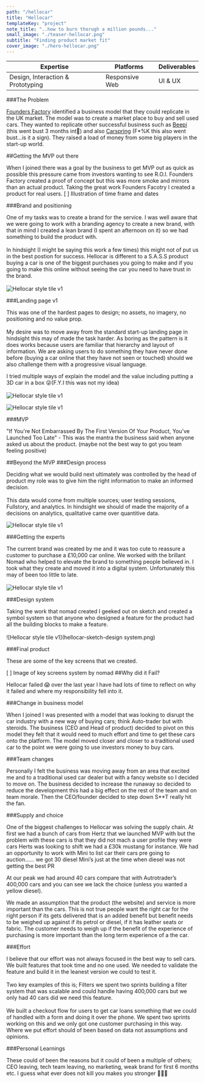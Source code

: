 ```yaml
---
path: "/hellocar"
title: "Hellocar"
templateKey: "project"
note_title: "..how to burn thorugh a million pounds..."
small_image: "./teaser-hellocar.png"
subtitle: "Finding product market fit"
cover_image: "./hero-hellocar.png"
---
```


| Expertise                         | Platforms      | Deliverables |
| --------------------------------- | -------------- | ------------ |
| Design, Interaction & Prototyping | Responsive Web | UI & UX      |

###The Problem

[Founders Factory](https://foundersfactory.com/) identified a business model that they could replicate in the UK market. The model was to create a market place to buy and sell used cars. They wanted to replicate other successful business such as [Beepi](https://techcrunch.com/2016/12/07/used-car-marketplace-beepi-shuts-down-outside-of-ca-merges-with-stealth-fair-com/) (this went bust 3 months int🤨) and also [Carspring](https://techcrunch.com/2017/10/10/rocket-carspring/) (F\*%K this also went bust…is it a sign). They raised a load of money from some big players in the start-up world.

##Getting the MVP out there

When I joined there was a goal by the business to get MVP out as quick as possible this pressure came from investors wanting to see R.O.I. Founders Factory created a proof of concept but this was more smoke and mirrors than an actual product. Taking the great work Founders Facotry I created a product for real users.
[ ] Illustration of time frame and dates

###Brand and positioning

One of my tasks was to create a brand for the service. I was well aware that we were going to work with a branding agency to create a new brand, with that in mind I created a lean brand (I spent an afternoon on it) so we had something to build the product with.
<br><br>
In hindsight (I might be saying this work a few times) this might not of put us in the best postion for success. Hellocar is different to a S.A.S.S product buying a car is one of the biggest purchases you going to make and if you going to make this online without seeing the car you need to have trust in the brand.
<br>
<br>
![Hellocar style tile v1](hellocar-style-tile-v1.png)

###Landing page v1

This was one of the hardest pages to design; no assets, no imagery, no positioning and no value prop.
<br><br>
My desire was to move away from the standard start-up landing page in hindsight this may of made the task harder. As boring as the pattern is it does works because users are familiar that hierarchy and layout of information. We are asking users to do something they have never done before (buying a car online that they have not seen or touched) should we also challenge them with a progressive visual language.

I tried multiple ways of explain the model and the value including putting a 3D car in a box 😜(F.Y.I this was not my idea)
<br>
<br>
![Hellocar style tile v1](hellocar-product-landing.png)

![Hellocar style tile v1](hellocar-landing-page.png)

###MVP

"If You're Not Embarrassed By The First Version Of Your Product, You’ve Launched Too Late" -
This was the mantra the business said when anyone asked us about the product. (maybe not the best way to got you team feeling positive)

##Beyond the MVP
###Design process

Deciding what we would build next ultimately was controlled by the head of product my role was to give him the right information to make an informed decision.
<br><br>
This data would come from multiple sources; user testing sessions, Fullstory, and analytics. In hindsight we should of made the majority of a decisions on analytics, qualitative came over quantitive data.

![Hellocar style tile v1](hellocar-design-process.png)

###Getting the experts

The current brand was created by me and it was too cute to reassure a customer to purchase a £10,000 car online. We worked with the brillant Nomad who helped to elevate the brand to something people believed in. I took what they create and moved it into a digital system. Unfortunately this may of been too little to late.
<br><br>
![Hellocar style tile v1](hellocar-nomad-style-tile.png)

###Design system

Taking the work that nomad created I geeked out on sketch and created a symbol system so that anyone who designed a feature for the product had all the building blocks to make a feature.
<br><br>
![Hellocar style tile v1](hellocar-sketch-design system.png)

###Final product

These are some of the key screens that we created.

[ ] Image of key screens system by nomad
##Why did it Fail?

Hellocar failed 😱 over the last year I have had lots of time to reflect on why it failed and where my responsibility fell into it.

###Change in business model

When I joined I was presented with a model that was looking to disrupt the car industry with a new way of buying cars; think Auto-trader but with steroids. The business (CEO and Head of product) decided to pivot on this model they felt that it would need to much effort and time to get these cars onto the platform. The model moved closer and closer to a traditional used car to the point we were going to use investors money to buy cars.

###Team changes

Personally I felt the business was moving away from an area that excited me and to a traditional used car dealer but with a fancy website so I decided to move on. The business decided to increase the runaway so decided to reduce the development this had a big effect on the rest of the team and on team morale. Then the CEO/founder decided to step down S\*\*T really hit the fan.

###Supply and choice

One of the biggest challenges to Hellocar was solving the supply chain. At first we had a bunch of cars from Hertz that we launched MVP with but the problem with these cars is that they did not mach a user profile they were cars Herts was looking to shift we had a £30k mustang for instance. We had an opportunity to work with Mini to list car their cars pre going to auction…… we got 30 diesel Mini’s just at the time when diesel was not getting the best PR

At our peak we had around 40 cars compare that with Autrotrader’s 400,000 cars and you can see we lack the choice (unless you wanted a yellow diesel).

We made an assumption that the product (the website) and service is more important than the cars. This is not true people want the right car for the right person if its gets delivered that is an added benefit but benefit needs to be weighed up against if its petrol or diesel, if it has leather seats or fabric. The customer needs to weigh up if the benefit of the experience of purchasing is more important than the long term experience of a the car.

###Effort

I believe that our effort was not always focused in the best way to sell cars. We built features that took time and no one used. We needed to validate the feature and build it in the leanest version we could to test it.
<br><br>
Two key examples of this is; Filters we spent two sprints building a filter system that was scalable and could handle having 400,000 cars but we only had 40 cars did we need this feature.
<br><br>
We built a checkout flow for users to get car loans something that we could of handled with a form and doing it over the phone. We spent two sprints working on this and we only got one customer purchasing in this way. Where we put effort should of been based on data not assumptions and opinions.

###Personal Learnings

These could of been the reasons but it could of been a multiple of others; CEO leaving, tech team leaving, no marketing, weak brand for first 6 months etc. I guess what ever does not kill you makes you stronger 🤷🏻‍♂️
